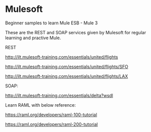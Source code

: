 # Mulesoft

Beginner samples to learn Mule ESB - Mule 3

These are the REST and SOAP services given by Mulesoft for regular learning and practive Mule.

REST

http://ilt.mulesoft-training.com/essentials/united/flights

http://ilt.mulesoft-training.com/essentials/united/flights/SFO

http://ilt.mulesoft-training.com/essentials/united/flights/LAX

SOAP:

http://ilt.mulesoft-training.com/essentials/delta?wsdl

Learn RAML with below reference:

https://raml.org/developers/raml-100-tutorial

https://raml.org/developers/raml-200-tutorial
